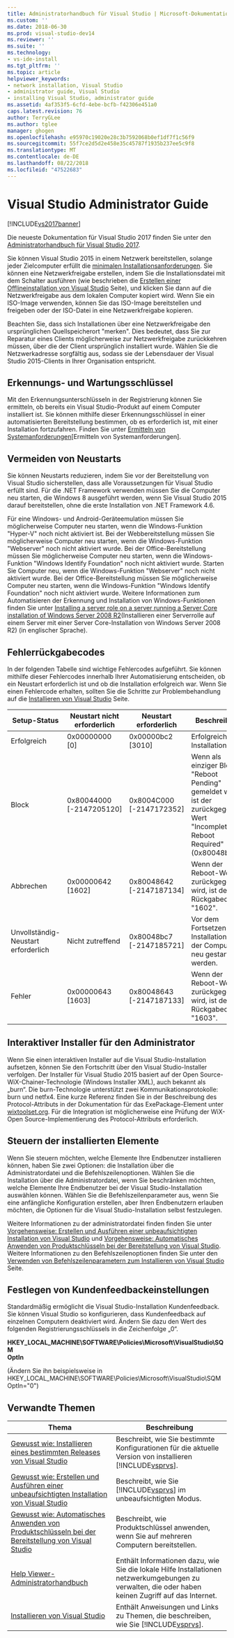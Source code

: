 ```yaml
---
title: Administratorhandbuch für Visual Studio | Microsoft-Dokumentation
ms.custom: ''
ms.date: 2018-06-30
ms.prod: visual-studio-dev14
ms.reviewer: ''
ms.suite: ''
ms.technology:
- vs-ide-install
ms.tgt_pltfrm: ''
ms.topic: article
helpviewer_keywords:
- network installation, Visual Studio
- administrator guide, Visual Studio
- installing Visual Studio, administrator guide
ms.assetid: 4af353f5-6cfd-4ebe-bcfb-f42306e451a0
caps.latest.revision: 76
author: TerryGLee
ms.author: tglee
manager: ghogen
ms.openlocfilehash: e95970c19020e28c3b7592068b0ef1df7f1c56f9
ms.sourcegitcommit: 55f7ce2d5d2e458e35c45787f1935b237ee5c9f8
ms.translationtype: MT
ms.contentlocale: de-DE
ms.lasthandoff: 08/22/2018
ms.locfileid: "47522683"
---
```

# <a name="visual-studio-administrator-guide"></a>Visual Studio Administrator Guide
[!INCLUDE[vs2017banner](../includes/vs2017banner.md)]

Die neueste Dokumentation für Visual Studio 2017 finden Sie unter den [Administratorhandbuch für Visual Studio 2017](https://docs.microsoft.com/en-us/visualstudio/install/visual-studio-administrator-guide).

Sie können Visual Studio 2015 in einem Netzwerk bereitstellen, solange jeder Zielcomputer erfüllt die [minimalen Installationsanforderungen](http://www.microsoft.com/visualstudio/eng/products/2013-editions). Sie können eine Netzwerkfreigabe erstellen, indem Sie die Installationsdatei mit dem Schalter ausführen (wie beschrieben die [Erstellen einer Offlineinstallation von Visual Studio](../install/create-an-offline-installation-of-visual-studio.md) Seite), und klicken Sie dann auf die Netzwerkfreigabe aus dem lokalen Computer kopiert wird. Wenn Sie ein ISO-Image verwenden, können Sie das ISO-Image bereitstellen und freigeben oder der ISO-Datei in eine Netzwerkfreigabe kopieren.  
  
 Beachten Sie, dass sich Installationen über eine Netzwerkfreigabe den ursprünglichen Quellspeicherort "merken". Dies bedeutet, dass Sie zur Reparatur eines Clients möglicherweise zur Netzwerkfreigabe zurückkehren müssen, über die der Client ursprünglich installiert wurde. Wählen Sie die Netzwerkadresse sorgfältig aus, sodass sie der Lebensdauer der Visual Studio 2015-Clients in Ihrer Organisation entspricht.  
  
## <a name="detection-and-servicing-keys"></a>Erkennungs- und Wartungsschlüssel  
 Mit den Erkennungsunterschlüsseln in der Registrierung können Sie ermitteln, ob bereits ein Visual Studio-Produkt auf einem Computer installiert ist. Sie können mithilfe dieser Erkennungsschlüssel in einer automatisierten Bereitstellung bestimmen, ob es erforderlich ist, mit einer Installation fortzufahren.  Finden Sie unter [Ermitteln von Systemanforderungen](../extensibility/internals/detecting-system-requirements.md)[Ermitteln von Systemanforderungen].  
  
## <a name="avoiding-reboots"></a>Vermeiden von Neustarts  
 Sie können Neustarts reduzieren, indem Sie vor der Bereitstellung von Visual Studio sicherstellen, dass alle Voraussetzungen für Visual Studio erfüllt sind. Für die .NET Framework verwenden müssen Sie die Computer neu starten, die Windows 8 ausgeführt werden, wenn Sie Visual Studio 2015 darauf bereitstellen, ohne die erste Installation von .NET Framework 4.6.  
  
 Für eine Windows- und Android-Geräteemulation müssen Sie möglicherweise Computer neu starten, wenn die Windows-Funktion "Hyper-V" noch nicht aktiviert ist. Bei der Webbereitstellung müssen Sie möglicherweise Computer neu starten, wenn die Windows-Funktion "Webserver" noch nicht aktiviert wurde. Bei der Office-Bereitstellung müssen Sie möglicherweise Computer neu starten, wenn die Windows-Funktion "Windows Identify Foundation" noch nicht aktiviert wurde. Starten Sie Computer neu, wenn die Windows-Funktion "Webserver" noch nicht aktiviert wurde. Bei der Office-Bereitstellung müssen Sie möglicherweise Computer neu starten, wenn die Windows-Funktion "Windows Identify Foundation" noch nicht aktiviert wurde. Weitere Informationen zum Automatisieren der Erkennung und Installation von Windows-Funktionen finden Sie unter [Installing a server role on a server running a Server Core installation of Windows Server 2008 R2](https://technet.microsoft.com/library/ee441260(v=ws.10).aspx)(Installieren einer Serverrolle auf einem Server mit einer Server Core-Installation von Windows Server 2008 R2) (in englischer Sprache).  
  
## <a name="error-return-codes"></a>Fehlerrückgabecodes  
 In der folgenden Tabelle sind wichtige Fehlercodes aufgeführt. Sie können mithilfe dieser Fehlercodes innerhalb Ihrer Automatisierung entscheiden, ob ein Neustart erforderlich ist und ob die Installation erfolgreich war. Wenn Sie einen Fehlercode erhalten, sollten Sie die Schritte zur Problembehandlung auf die [Installieren von Visual Studio](../install/install-visual-studio-2015.md) Seite.  
  
|Setup-Status|Neustart nicht erforderlich|Neustart erforderlich|Beschreibung|  
|------------------|--------------------------|----------------------|-----------------|  
|Erfolgreich|0x00000000 [0]|0x00000bc2 [3010]|Erfolgreiche Installation.|  
|Block|0x80044000 [-2147205120]|0x8004C000 [-2147172352]|Wenn als einziger Block "Reboot Pending" gemeldet wird, ist der zurückgegebene Wert "Incomplete-Reboot Required" (0x80048bc7).|  
|Abbrechen|0x00000642 [1602]|0x80048642 [-2147187134]|Wenn der Reboot-Wert zurückgegeben wird, ist der Rückgabecode "1602".|  
|Unvollständig-Neustart erforderlich|Nicht zutreffend|0x80048bc7 [-2147185721]|Vor dem Fortsetzen der Installation muss der Computer neu gestartet werden.|  
|Fehler|0x00000643 [1603]|0x80048643 [-2147187133]|Wenn der Reboot-Wert zurückgegeben wird, ist der Rückgabecode "1603".|  
  
## <a name="interactive-administrator-installer"></a>Interaktiver Installer für den Administrator  
 Wenn Sie einen interaktiven Installer auf die Visual Studio-Installation aufsetzen, können Sie den Fortschritt über den Visual Studio-Installer verfolgen. Der Installer für Visual Studio 2015 basiert auf der Open Source-WiX-Chainer-Technologie (Windows Installer XML), auch bekannt als „burn“. Die burn-Technologie unterstützt zwei Kommunikationsprotokolle: burn und netfx4. Eine kurze Referenz finden Sie in der Beschreibung des Protocol-Attributs in der Dokumentation für das ExePackage-Element unter [wixtoolset.org](http://wixtoolset.org/). Für die Integration ist möglicherweise eine Prüfung der WiX-Open Source-Implementierung des Protocol-Attributs erforderlich.  
  
## <a name="controlling-what-is-installed"></a>Steuern der installierten Elemente  
 Wenn Sie steuern möchten, welche Elemente Ihre Endbenutzer installieren können, haben Sie zwei Optionen: die Installation über die Administratordatei und die Befehlszeilenoptionen. Wählen Sie die Installation über die Administratordatei, wenn Sie beschränken möchten, welche Elemente Ihre Endbenutzer bei der Visual Studio-Installation auswählen können. Wählen Sie die Befehlszeilenparameter aus, wenn Sie eine anfängliche Konfiguration erstellen, aber Ihren Endbenutzern erlauben möchten, die Optionen für die Visual Studio-Installation selbst festzulegen.  
  
 Weitere Informationen zu der administratordatei finden finden Sie unter [Vorgehensweise: Erstellen und Ausführen einer unbeaufsichtigten Installation von Visual Studio](../install/how-to-create-and-run-an-unattended-installation-of-visual-studio.md) und [Vorgehensweise: Automatisches Anwenden von Produktschlüsseln bei der Bereitstellung von Visual Studio](../install/how-to-automatically-apply-product-keys-when-deploying-visual-studio.md).  Weitere Informationen zu den Befehlszeilenoptionen finden Sie unter den [Verwenden von Befehlszeilenparametern zum Installieren von Visual Studio](../install/use-command-line-parameters-to-install-visual-studio.md) Seite.  
  
## <a name="specifying-customer-feedback-settings"></a>Festlegen von Kundenfeedbackeinstellungen  
 Standardmäßig ermöglicht die Visual Studio-Installation Kundenfeedback. Sie können Visual Studio so konfigurieren, dass Kundenfeedback auf einzelnen Computern deaktiviert wird. Ändern Sie dazu den Wert des folgenden Registrierungsschlüssels in die Zeichenfolge „0“.  
  
 **HKEY_LOCAL_MACHINE\SOFTWARE\Policies\Microsoft\VisualStudio\SQM**  
**OptIn**  
  
 (Ändern Sie ihn beispielsweise in HKEY_LOCAL_MACHINE\SOFTWARE\Policies\Microsoft\VisualStudio\SQM OptIn="0")  
  
## <a name="related-topics"></a>Verwandte Themen  
  
|Thema|Beschreibung|  
|-----------|-----------------|  
|[Gewusst wie: Installieren eines bestimmten Releases von Visual Studio](../install/how-to-install-a-specific-release-of-visual-studio.md)|Beschreibt, wie Sie bestimmte Konfigurationen für die aktuelle Version von installieren [!INCLUDE[vsprvs](../includes/vsprvs-md.md)].|  
|[Gewusst wie: Erstellen und Ausführen einer unbeaufsichtigten Installation von Visual Studio](../install/how-to-create-and-run-an-unattended-installation-of-visual-studio.md)|Beschreibt, wie Sie [!INCLUDE[vsprvs](../includes/vsprvs-md.md)] im unbeaufsichtigten Modus.|  
|[Gewusst wie: Automatisches Anwenden von Produktschlüsseln bei der Bereitstellung von Visual Studio](../install/how-to-automatically-apply-product-keys-when-deploying-visual-studio.md)|Beschreibt, wie Produktschlüssel anwenden, wenn Sie auf mehreren Computern bereitstellen.|  
|[Help Viewer-Administratorhandbuch](../ide/help-viewer-administrator-guide.md)|Enthält Informationen dazu, wie Sie die lokale Hilfe Installationen netzwerkumgebungen zu verwalten, die oder haben keinen Zugriff auf das Internet.|  
|[Installieren von Visual Studio](../install/install-visual-studio-2015.md)|Enthält Anweisungen und Links zu Themen, die beschreiben, wie Sie [!INCLUDE[vsprvs](../includes/vsprvs-md.md)].|